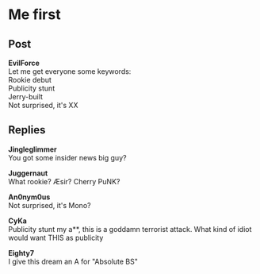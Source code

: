 # Me first
## Post
**EvilForce**<br>
Let me get everyone some keywords:<br>
Rookie debut<br>
Publicity stunt<br>
Jerry-built<br>
Not surprised, it's XX
## Replies
**Jingleglimmer**<br>
You got some insider news big guy?

**Juggernaut**<br>
What rookie? Æsir? Cherry PuNK?

**An0nym0us**<br>
Not surprised, it's Mono?

**CyKa**<br>
Publicity stunt my a\*\*, this is a goddamn terrorist attack. What kind of idiot would want THIS as publicity

**Eighty7**<br>
I give this dream an A for "Absolute BS"

